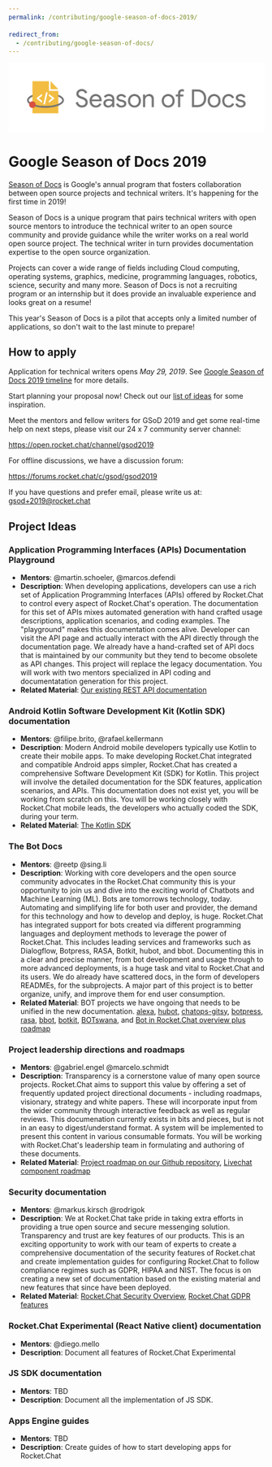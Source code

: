 ```yaml
---
permalink: /contributing/google-season-of-docs-2019/

redirect_from:
  - /contributing/google-season-of-docs/
---
```


[![Google Season of Docs 2019](https://github.com/Sing-Li/bbug/raw/master/images/gsodlogo.png)](https://developers.google.com/season-of-docs/)

# Google Season of Docs 2019

[Season of Docs](https://g.co/seasonofdocs) is Google's annual program that fosters collaboration between open source projects and technical writers. It's happening for the first time in 2019!

Season of Docs is a unique program that pairs technical writers with open source mentors to introduce the technical writer to an open source community and provide guidance while the writer works on a real world open source project. The technical writer in turn provides documentation expertise to the open source organization.

Projects can cover a wide range of fields including Cloud computing, operating systems, graphics, medicine, programming languages, robotics, science, security and many more. Season of Docs is not a recruiting program or an internship but it does provide an invaluable experience and looks great on a resume!

This year's Season of Docs is a pilot that accepts only a limited number of applications, so don't wait to the last minute to prepare!

## How to apply

Application for technical writers opens *May 29, 2019*. See [Google Season of Docs 2019 timeline](https://developers.google.com/season-of-docs/docs/timeline) for more details.

Start planning your proposal now! Check out our [list of ideas](https://rocket.chat/docs/contributing/google-season-of-docs-2019/#project-ideas) for some inspiration.

Meet the mentors and fellow writers for GSoD 2019 and get some real-time help on next steps, please visit our 24 x 7 community server channel:

<https://open.rocket.chat/channel/gsod2019>

For offline discussions, we have a discussion forum:

<https://forums.rocket.chat/c/gsod/gsod2019>

If you have questions and prefer email, please write us at:  gsod+2019@rocket.chat

## Project Ideas

### Application Programming Interfaces (APIs) Documentation Playground

- **Mentors**: @martin.schoeler, @marcos.defendi
- **Description**: When developing applications, developers can use a rich set of Application Programming Interfaces (APIs) offered by Rocket.Chat to control every aspect of Rocket.Chat's operation. The documentation for this set of APIs mixes automated generation with hand crafted usage descriptions, application scenarios, and coding examples. The "playground" makes this documentation comes alive.  Developer can visit the API page and actually interact with the API directly through the documentation page. We already have a hand-crafted set of API docs that is maintained by our community but they tend to become obsolete as API changes. This project will replace the legacy documentation.  You will work with two mentors specialized in API coding and documentatation generation for this project.
- **Related Material**: [Our existing REST API documentation](https://rocket.chat/docs/developer-guides/rest-api/)

### Android Kotlin Software Development Kit (Kotlin SDK) documentation

- **Mentors**: @filipe.brito, @rafael.kellermann
- **Description**: Modern Android mobile developers typically use Kotlin to create their mobile apps.  To make developing Rocket.Chat integrated and compatible Android apps simpler,  Rocket.Chat has created a comprehensive Software Development Kit (SDK) for Kotlin. This project will involve the detailed documentation for the SDK features, application scenarios, and APIs. This documentation does not exist yet, you will be working from scratch on this. You will be working closely with Rocket.Chat mobile leads, the developers who actually coded the SDK, during your term.
- **Related Material**: [The Kotlin SDK](https://github.com/RocketChat/Rocket.Chat.Kotlin.SDK)

### The Bot Docs

- **Mentors**: @reetp @sing.li
- **Description**: Working with core developers and the open source community advocates in the Rocket.Chat community this is your opportunity to join us and dive into the exciting world of Chatbots and Machine Learning (ML). Bots are tomorrows technology, today. Automating and simplifying life for both user and provider, the demand for this technology and how to develop and deploy, is huge. Rocket.Chat has integrated support for bots created via different programming languages and deployment methods to leverage the power of Rocket.Chat. This includes leading services and frameworks such as Dialogflow, Botpress, RASA, Botkit, hubot, and bbot. Documenting this in a clear and precise manner, from bot development and usage through to more advanced deployments, is a huge task and vital to Rocket.Chat and its users.  We do already have scattered docs, in the form of developers READMEs, for the subprojects.  A major part of this project is to better organize, unify, and improve them for end user consumption.
- **Related Material**:  BOT projects we have ongoing that needs to be unified in the new documentation. [alexa](https://github.com/RocketChat/alexa-rocketchat), [hubot](https://github.com/RocketChat/hubot-rocketchat), [chatops-gitsy](https://github.com/RocketChat/hubot-gitsy), [botpress](https://github.com/RocketChat/botpress-channel-rocketchat), [rasa](https://github.com/RocketChat/rasa-kick-starter), [bbot](http://bbot.chat/), [botkit](https://github.com/RocketChat/botkit-rocketchat-connector), [BOTswana](https://github.com/RocketChat/botswana-snap), and [Bot in Rocket.Chat overview plus roadmap](https://rocket.chat/bots)

### Project leadership directions and roadmaps

- **Mentors**: @gabriel.engel  @marcelo.schmidt
- **Description**: Transparency is a cornerstone value of many open source projects.  Rocket.Chat aims to support this value by offering a set of frequently updated project directional documents - including roadmaps, visionary, strategy and white papers.  These will incorporate input from the wider community through interactive feedback as well as regular reviews. This documenation currently exists in bits and pieces, but is not in an easy to digest/understand format.  A system will be implemented to present this content in various consumable formats. You will be working with Rocket.Chat's leadership team in formulating and authoring of these documents.
- **Related Material**:  [Project roadmap on our Github repository](https://github.com/RocketChat/Rocket.Chat/projects/30), [Livechat component roadmap](https://github.com/orgs/RocketChat/projects/20)

### Security documentation

- **Mentors**: @markus.kirsch @rodrigok
- **Description**: We at Rocket.Chat take pride in taking extra efforts in providing a true open source and secure messenging solution. Transparency and trust are key features of our products. This is an exciting opportunity to work with our team of experts to create a comprehensive documentation of the security features of Rocket.chat and create implementation guides for configuring Rocket.Chat to follow compliance regimes such as GDPR, HIPAA and NIST. The focus is on creating a new set of documentation based on the existing material and new features that since have been deployed.
- **Related Material**:  [Rocket.Chat Security Overview](https://rocket.chat/docs/contributing/security/), [Rocket.Chat GDPR features](https://rocket.chat/2018/05/20/gdpr/)


### Rocket.Chat Experimental (React Native client) documentation

- **Mentors**: @diego.mello
- **Description**: Document all features of Rocket.Chat Experimental

### JS SDK documentation

- **Mentors**: TBD
- **Description**: Document all the implementation of JS SDK.

### Apps Engine guides

- **Mentors**: TBD
- **Description**: Create guides of how to start developing apps for Rocket.Chat
